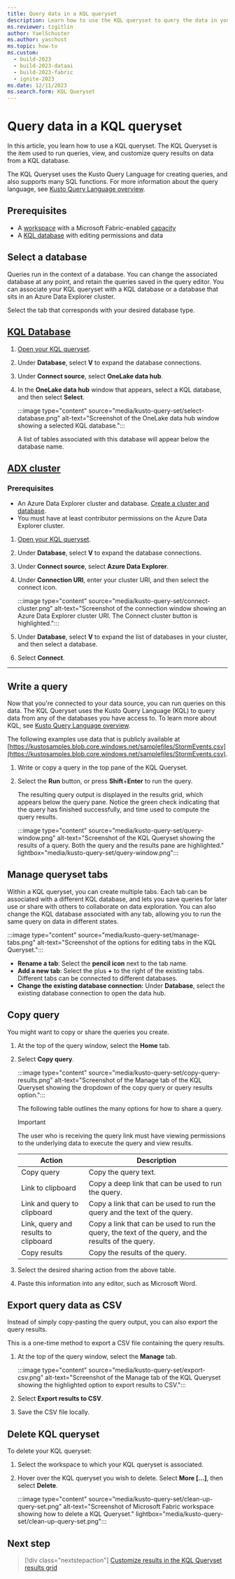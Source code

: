 ```yaml
---
title: Query data in a KQL queryset
description: Learn how to use the KQL queryset to query the data in your KQL database in Real-Time Analytics.
ms.reviewer: tzgitlin
author: YaelSchuster
ms.author: yaschust
ms.topic: how-to
ms.custom:
  - build-2023
  - build-2023-dataai
  - build-2023-fabric
  - ignite-2023
ms.date: 12/11/2023
ms.search.form: KQL Queryset
---
```

# Query data in a KQL queryset

In this article, you learn how to use a KQL queryset. The KQL Queryset is the item used to run queries, view, and customize query results on data from a KQL database.

The KQL Queryset uses the Kusto Query Language for creating queries, and also supports many SQL functions. For more information about the query language, see [Kusto Query Language overview](/azure/data-explorer/kusto/query/index?context=/fabric/context/context).

## Prerequisites

* A [workspace](../get-started/create-workspaces.md) with a Microsoft Fabric-enabled [capacity](../enterprise/licenses.md#capacity)
* A [KQL database](create-database.md) with editing permissions and data

## Select a database

Queries run in the context of a database. You can change the associated database at any point, and retain the queries saved in the query editor. You can associate your KQL queryset with a KQL database or a database that sits in an Azure Data Explorer cluster.

Select the tab that corresponds with your desired database type.

## [KQL Database](#tab/kql-database)

1. [Open your KQL queryset](create-query-set.md#open-an-existing-kql-queryset).
1. Under **Database**, select **V** to expand the database connections.
1. Under **Connect source**, select **OneLake data hub**.
1. In the **OneLake data hub** window that appears, select a KQL database, and then select **Select**.

    :::image type="content" source="media/kusto-query-set/select-database.png" alt-text="Screenshot of the OneLake data hub window showing a selected KQL database.":::

    A list of tables associated with this database will appear below the database name.

## [ADX cluster](#tab/adx-cluster)

### Prerequisites

* An Azure Data Explorer cluster and database. [Create a cluster and database](/azure/data-explorer/create-cluster-and-database).
* You must have at least contributor permissions on the Azure Data Explorer cluster.

1. [Open your KQL queryset](create-query-set.md#open-an-existing-kql-queryset).
1. Under **Database**, select **V** to expand the database connections.
1. Under **Connect source**, select **Azure Data Explorer**.
1. Under **Connection URI**, enter your cluster URI, and then select the connect icon.

    :::image type="content" source="media/kusto-query-set/connect-cluster.png" alt-text="Screenshot of the connection window showing an Azure Data Explorer cluster URI. The Connect cluster button is highlighted.":::

1. Under **Database**, select **V** to expand the list of databases in your cluster, and then select a database.
1. Select **Connect**.

----

## Write a query

Now that you're connected to your data source, you can run queries on this data. The KQL Queryset uses the Kusto Query Language (KQL) to query data from any of the databases you have access to. To learn more about KQL, see [Kusto Query Language overview](/azure/data-explorer/kusto/query/).

The following examples use data that is publicly available at [https://kustosamples.blob.core.windows.net/samplefiles/StormEvents.csv](https://kustosamples.blob.core.windows.net/samplefiles/StormEvents.csv).

1. Write or copy a query in the top pane of the KQL Queryset.
1. Select the **Run** button, or press **Shift**+**Enter** to run the query.

    The resulting query output is displayed in the results grid, which appears below the query pane. Notice the green check indicating that the query has finished successfully, and time used to compute the query results.

    :::image type="content" source="media/kusto-query-set/query-window.png" alt-text="Screenshot of the KQL Queryset showing the results of a query. Both the query and the results pane are highlighted."  lightbox="media/kusto-query-set/query-window.png":::

## Manage queryset tabs

Within a KQL queryset, you can create multiple tabs. Each tab can be associated with a different KQL database, and lets you save queries for later use or share with others to collaborate on data exploration. You can also change the KQL database associated with any tab, allowing you to run the same query on data in different states.

:::image type="content" source="media/kusto-query-set/manage-tabs.png" alt-text="Screenshot of the options for editing tabs in the KQL Queryset.":::

* **Rename a tab**: Select the **pencil icon** next to the tab name.
* **Add a new tab**: Select the plus **+** to the right of the existing tabs. Different tabs can be connected to different databases.
* **Change the existing database connection**: Under **Database**, select the existing database connection to open the data hub.

## Copy query

You might want to copy or share the queries you create.

1. At the top of the query window, select the **Home** tab.
1. Select **Copy query**.

    :::image type="content" source="media/kusto-query-set/copy-query-results.png" alt-text="Screenshot of the Manage tab of the KQL Queryset showing the dropdown of the copy query or query results option.":::

    The following table outlines the many options for how to share a query.

    > [!IMPORTANT]
    > The user who is receiving the query link must have viewing permissions to the underlying data to execute the query and view results.

    |Action|Description|
    |--|--|
    |Copy query | Copy the query text.
    |Link to clipboard|Copy a deep link that can be used to run the query.|
    |Link and query to clipboard|Copy a link that can be used to run the query and the text of the query.|
    |Link, query and results to clipboard|Copy a link that can be used to run the query, the text of the query, and the results of the query.|
    |Copy results|Copy the results of the query.|

1. Select the desired sharing action from the above table.
1. Paste this information into any editor, such as Microsoft Word.

## Export query data as CSV

Instead of simply copy-pasting the query output, you can also export the query results.

This is a one-time method to export a CSV file containing the query results.

1. At the top of the query window, select the **Manage** tab.

    :::image type="content" source="media/kusto-query-set/export-csv.png" alt-text="Screenshot of the Manage tab of the KQL Queryset showing the highlighted option to export results to CSV.":::

1. Select **Export results to CSV**.
1. Save the CSV file locally.

## Delete KQL queryset

To delete your KQL queryset:

1. Select the workspace to which your KQL queryset is associated.
1. Hover over the KQL queryset you wish to delete. Select **More [...]**, then select **Delete**.

    :::image type="content" source="media/kusto-query-set/clean-up-query-set.png" alt-text="Screenshot of Microsoft Fabric workspace showing how to delete a KQL Queryset."  lightbox="media/kusto-query-set/clean-up-query-set.png":::

## Next step

> [!div class="nextstepaction"]
> [Customize results in the KQL Queryset results grid](customize-results.md)
